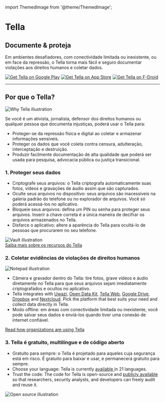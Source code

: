 import ThemedImage from '@theme/ThemedImage';

<div>
<div id="intro">
    <div classname="intro-column" id="intro-column1">
        <h1>Tella</h1>
        <h2>Documente &amp; proteja</h2>
        <p>Em ambientes desafiadores, com conectividade limitada ou inexistente, ou em face da repressão, o Tella torna mais fácil e seguro documentar violações aos direitos humanos e coletar dados.</p>
        <div classname="download">
<a href="https://play.google.com/store/apps/details?id=org.hzontal.tella" target="_blank">
                <img classname="badge" src="img/google-play-badge.png" alt="Get Tella on Google Play"></a>
            <a href="https://apps.apple.com/us/app/tella-document-protect/id1598152580" target="_blank">
                <img classname="badge" src="img/app-store-badge.svg" id="apple-store-badge" alt="Get Tella on App Store"></a>
            <a href="https://f-droid.org/packages/org.hzontal.tellaFOSS">
                <img classname="badge" src="https://fdroid.gitlab.io/artwork/badge/get-it-on.png" alt="Get Tella on F-Droid"></a>
</div>
    </div>
    <div classname="intro-column" id="intro-column2">
        <themedimage alt="Screenshot of the Tella app on Android. Showing Connections to Tella Web Uwazi and the folder structure showing that within Tella users can record and save Images, Videos and Audios securely and encripted." classname="screen" sources="{{" light: dark:></themedimage>
</div>
</div>

<hr>
<div classname="section">
    <h2>Por que o Tella?</h2>
    <div classname="columns">
        <div classname="column" id="section-column1"><img classname="home-illustrations" src="img/why-tella.png" alt="Why Tella illustration"></div>
        <div classname="column" id="section-column2">
            <p>Se você é um ativista, jornalista, defensor dos direitos humanos ou qualquer pessoa que documenta injustiças, poderá usar o Tella para:</p>
            <ul>
<li>
<span classname="emphasis">Proteger-se</span> da repressão física e digital ao coletar e armazenar informações sensíveis.</li>
                <li>
<span classname="emphasis">Proteger os dados que você coleta</span> contra censura, adulteração, interceptação e destruição.</li>
                <li>
<span classname="emphasis">Produzir facilmente documentação de alta qualidade</span> que poderá ser usada para pesquisa, advocacia pública ou justiça transicional.</li>
            </ul>
</div>
    </div>
</div>

<div classname="section">
    <h3>1. Proteger seus dados</h3>
    <div classname="columns">
        <div classname="column" id="section-column1">
            <ul>
<li>
<span classname="emphasis">Criptografe seus arquivos:</span> o Tella criptografa automaticamente suas fotos, vídeos e gravações de áudio assim que são capturados.</li>
                <li>
<span classname="emphasis">Oculte seus arquivos no dispositivo:</span> seus arquivos são inacessíveis na galeria padrão do telefone ou no explorador de arquivos. Você só poderá acessá-los no aplicativo.</li>
                <li>
<span classname="emphasis">Bloqueie seus arquivos:</span> defina um PIN ou senha para proteger seus arquivos. Inserir a chave correta é a única maneira de decifrar os arquivos armazenados no Tella.</li>
                <li>
<span classname="emphasis">Disfarce o aplicativo:</span> altere a aparência do Tella para ocultá-lo de pessoas que procurarem no seu telefone.</li>
            </ul>
</div>
        <div classname="column" id="section-column2"><img classname="home-illustrations" src="img/vault.png" alt="Vault illustration"></div>
    </div>
    <a type="button" href="/features" classname="clean-btn center button button--primary"> Saiba mais sobre os recursos do Tella </a>  
</div>

<div classname="section">
    <h3>2. Coletar evidências de violações de direitos humanos</h3>
    <div classname="columns">
        <div classname="column" id="section-column1"><img classname="home-illustrations" src="img/data.png" alt="Notepad illustration"></div>
        <div classname="column" id="section-column2">
            <ul>
<li>
<span classname="emphasis">Câmera e gravador dentro do Tella:</span> tire fotos, grave vídeos e áudio diretamente no Tella para que seus arquivos sejam imediatamente criptografados e ocultos no aplicativo.</li>
                <li>
<span classname="emphasis">Tella integrates</span> with <a href="uwazi">Uwazi</a>, <a href="odk">Open Data Kit</a>, <a href="tella-web">Tella Web</a>, <a href="g-drive">Google Drive</a>, <a href="dropbox">Dropbox</a> and <a href="nextcloud">Nextcloud</a>. Pick the platform that best suits your need and collect data directly in Tella.</li>
                <li>
<span classname="emphasis">Modo offline:</span> em áreas com conectividade limitada ou inexistente, você pode salvar seus dados e enviá-los quando tiver uma conexão de internet confiável.</li>
            </ul>
</div>
    </div> 
    <a type="button" href="user-stories" classname="clean-btn center button button--primary"> Read how organizations are using Tella </a>    
</div>

<div classname="section">
    <h3>3. Tella é gratuito, multilíngue e de código aberto</h3>
    <div classname="columns">
        <div classname="column" id="section-column1">
            <ul>
<li>
<span classname="emphasis">Gratuito para sempre:</span> o Tella é projetado para aqueles cuja segurança está em risco. É gratuito para baixar e usar, e permanecerá gratuito para sempre.</li>
                <li>
<span classname="emphasis">Choose your language:</span> Tella is currently <a href="faq#what-languages-is-tella-available-in"> available </a> in 21 languages.</li>
                <li>
<span classname="emphasis">Trust the code:</span> The code for Tella is open-source and <a href="open-source">publicly available</a> so that researchers, security analysts, and developers can freely audit and reuse it.</li>
            </ul>
</div>
        <div classname="column" id="section-column2"><img classname="home-illustrations" src="img/open-source.png" alt="Open source  illustration"></div>
    </div>
</div>
</div>
